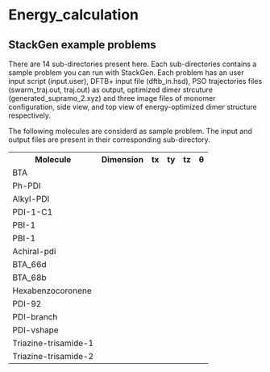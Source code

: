 # Energy_calculation
<h2>StackGen example problems</h2>

There are 14 sub-directories present here. Each sub-directories contains a sample problem you can run with StackGen. 
Each problem has an user input script (input.user), DFTB+ input file (dftb_in.hsd), PSO trajectories files (swarm_traj.out, traj.out)
as output, optimized dimer strcuture (generated_supramo_2.xyz) and three image files of monomer configuration, side view, and top view of 
energy-optimized dimer structure respectively.

The following molecules are considerd as sample problem. The input and output files are present in their corresponding sub-directory.
<table>
 <tr>
    <th>Molecule</th>
    <th>Dimension</th>
    <th>tx</th>
    <th>ty</th>
    <th>tz</th>
    <th>&#952;</th>
    <tr>
    <td>BTA</td>
    <td></td>
    <td></td>
    <td> </td>
    <td></td>
    <td></td>
  </tr>
  <tr>
    <td>Ph-PDI</td>
    <td></td>
    <td></td>
    <td> </td>
    <td></td>
    <td></td>
  </tr>
  <tr>
    <td>Alkyl-PDI</td>
    <td></td>
    <td></td>
    <td> </td>
    <td></td>
    <td></td>
  </tr>
   <tr>
    <td>PDI-1-C1</td>
    <td></td>
    <td></td>
    <td> </td>
    <td></td>
    <td></td>
  </tr>
  <tr>
    <td>PBI-1</td>
    <td></td>
    <td></td>
    <td> </td>
    <td></td>
    <td></td>
  </tr>
   <tr>
    <td>PBI-1</td>
    <td></td>
    <td></td>
    <td> </td>
    <td></td>
    <td></td>
  </tr>
    <tr>
    <td>Achiral-pdi</td>
    <td></td>
    <td></td>
    <td> </td>
    <td></td>
    <td></td>
  </tr>
   <tr>
    <td>BTA_66d</td>
    <td></td>
    <td></td>
    <td> </td>
    <td></td>
    <td></td>
  </tr>
   <tr>
    <td>BTA_68b</td>
    <td></td>
    <td></td>
    <td> </td>
    <td></td>
    <td></td>
  </tr>
   <tr>
    <td>Hexabenzocoronene</td>
    <td></td>
    <td></td>
    <td> </td>
    <td></td>
    <td></td>
  </tr>
    <tr>
    <td>PDI-92</td>
    <td></td>
    <td></td>
    <td> </td>
    <td></td>
    <td></td>
  </tr>
  <tr>
    <td>PDI-branch</td>
    <td></td>
    <td></td>
    <td> </td>
    <td></td>
    <td></td>
  </tr>
  <tr>
    <td>PDI-vshape</td>
    <td></td>
    <td></td>
    <td> </td>
    <td></td>
    <td></td>
  </tr>
  <tr>
    <td>Triazine-trisamide-1</td>
    <td></td>
    <td></td>
    <td> </td>
    <td></td>
    <td></td>
  </tr>
   <tr>
    <td>Triazine-trisamide-2</td>
    <td></td>
    <td></td>
    <td> </td>
    <td></td>
    <td></td>
  </tr>
   
</tr>
</table>
